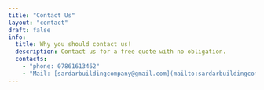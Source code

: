 ```yaml
---
title: "Contact Us"
layout: "contact"
draft: false
info:
  title: Why you should contact us!
  description: Contact us for a free quote with no obligation.
  contacts:
    - "phone: 07861613462"
    - "Mail: [sardarbuildingcompany@gmail.com](mailto:sardarbuildingcompany@gmail.com)"
---
```

